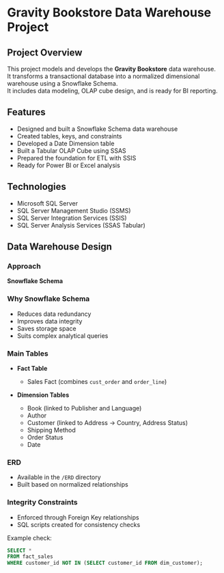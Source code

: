 # Gravity Bookstore Data Warehouse Project

## Project Overview

This project models and develops the **Gravity Bookstore** data warehouse.  
It transforms a transactional database into a normalized dimensional warehouse using a Snowflake Schema.  
It includes data modeling, OLAP cube design, and is ready for BI reporting.

## Features

- Designed and built a Snowflake Schema data warehouse  
- Created tables, keys, and constraints  
- Developed a Date Dimension table  
- Built a Tabular OLAP Cube using SSAS  
- Prepared the foundation for ETL with SSIS  
- Ready for Power BI or Excel analysis  

## Technologies

- Microsoft SQL Server  
- SQL Server Management Studio (SSMS)  
- SQL Server Integration Services (SSIS)  
- SQL Server Analysis Services (SSAS Tabular)  

## Data Warehouse Design

### Approach

**Snowflake Schema**

### Why Snowflake Schema

- Reduces data redundancy  
- Improves data integrity  
- Saves storage space  
- Suits complex analytical queries  

### Main Tables

- **Fact Table**  
  - Sales Fact (combines `cust_order` and `order_line`)  

- **Dimension Tables**  
  - Book (linked to Publisher and Language)  
  - Author  
  - Customer (linked to Address → Country, Address Status)  
  - Shipping Method  
  - Order Status  
  - Date  

### ERD

- Available in the `/ERD` directory  
- Built based on normalized relationships  

### Integrity Constraints

- Enforced through Foreign Key relationships  
- SQL scripts created for consistency checks  

Example check:
```sql
SELECT *
FROM fact_sales
WHERE customer_id NOT IN (SELECT customer_id FROM dim_customer);
